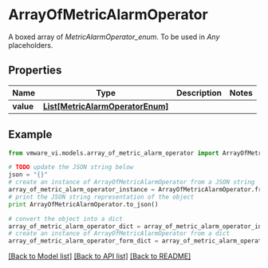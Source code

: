 # ArrayOfMetricAlarmOperator

A boxed array of *MetricAlarmOperator_enum*. To be used in *Any* placeholders. 

## Properties
Name | Type | Description | Notes
------------ | ------------- | ------------- | -------------
**value** | [**List[MetricAlarmOperatorEnum]**](MetricAlarmOperatorEnum.md) |  | 

## Example

```python
from vmware_vi.models.array_of_metric_alarm_operator import ArrayOfMetricAlarmOperator

# TODO update the JSON string below
json = "{}"
# create an instance of ArrayOfMetricAlarmOperator from a JSON string
array_of_metric_alarm_operator_instance = ArrayOfMetricAlarmOperator.from_json(json)
# print the JSON string representation of the object
print ArrayOfMetricAlarmOperator.to_json()

# convert the object into a dict
array_of_metric_alarm_operator_dict = array_of_metric_alarm_operator_instance.to_dict()
# create an instance of ArrayOfMetricAlarmOperator from a dict
array_of_metric_alarm_operator_form_dict = array_of_metric_alarm_operator.from_dict(array_of_metric_alarm_operator_dict)
```
[[Back to Model list]](../README.md#documentation-for-models) [[Back to API list]](../README.md#documentation-for-api-endpoints) [[Back to README]](../README.md)


